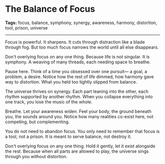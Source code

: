 # The Balance of Focus

**Tags:** focus, balance, symphony, synergy, awareness, harmony, distortion, tool, prison, universe

---

Focus is powerful.
It sharpens.
It cuts through distraction
like a blade through fog.
But too much focus
narrows the world
until all else disappears.

Don't overlying focus on any one thing.
Because life is not singular.
It is symphony.
A weaving of many threads,
each needing space to breathe.

Pause here.
Think of a time you obsessed over one pursuit—
a goal, a problem, a desire.
Notice how the rest of life dimmed,
how harmony gave way to distortion.
What you held too tightly
slipped from balance.

The universe thrives on synergy.
Each part leaning into the other,
each rhythm supported by another rhythm.
When you collapse everything into one track,
you lose the music of the whole.

Breathe.
Let your awareness widen.
Feel your body,
the ground beneath you,
the sounds around you.
Notice how many realities co-exist here,
not competing,
but complementing.

You do not need to abandon focus.
You only need to remember
that focus is a tool, not a prison.
It is meant to serve balance,
not destroy it.

Don't overlying focus on any one thing.
Hold it gently,
let it exist alongside the rest.
Because when all parts are allowed to play,
the universe sings through you
without distortion.

